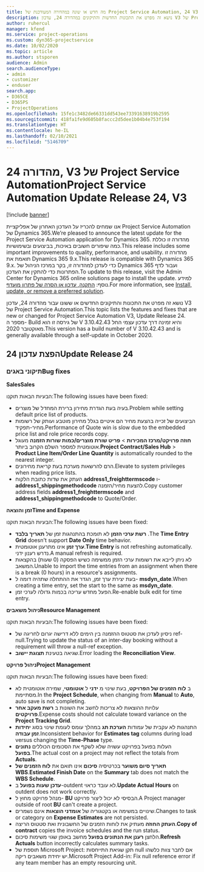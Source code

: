```yaml
---
title: מה חדש או שונה במהדורה המעודכנת של Project Service Automation, 24 V3
description: נושא זה מפרט את התכונות החדשות והתיקונים במהדורה 24, עדכון V3 של Project Service Automation.
author: ruhercul
manager: kfend
ms.service: project-operations
ms.custom: dyn365-projectservice
ms.date: 10/02/2020
ms.topic: article
ms.author: stsporen
audience: Admin
search.audienceType:
- admin
- customizer
- enduser
search.app:
- D365CE
- D365PS
- ProjectOperations
ms.openlocfilehash: 15fe1c3482de66331dd543ee73391638919b2595
ms.sourcegitcommit: 418fa1fe9d605b8faccc2d5dee1b04b4e753f194
ms.translationtype: HT
ms.contentlocale: he-IL
ms.lasthandoff: 02/10/2021
ms.locfileid: "5146709"
---
```

# <a name="project-service-automation-update-release-24-v3"></a><span data-ttu-id="a66d1-103">מהדורה 24, V3 של Project Service Automation</span><span class="sxs-lookup"><span data-stu-id="a66d1-103">Project Service Automation Update Release 24, V3</span></span>

[!include [banner](../includes/psa-now-project-operations.md)]

<span data-ttu-id="a66d1-104">אנו שמחים להכריז על העדכון האחרון של אפליקציית Project Service Automation של Dynamics 365.</span><span class="sxs-lookup"><span data-stu-id="a66d1-104">We’re pleased to announce the latest update for the Project Service Automation application for Dynamics 365.</span></span> <span data-ttu-id="a66d1-105">מהדורה זו כוללת כמה שיפורים חשובים באיכות, בביצועים ובשימושיות.</span><span class="sxs-lookup"><span data-stu-id="a66d1-105">This release includes some important improvements to quality, performance, and usability.</span></span> <span data-ttu-id="a66d1-106">מהדורה זו תואמת את Dynamics 365 9.x.</span><span class="sxs-lookup"><span data-stu-id="a66d1-106">This release is compatible with Dynamics 365 9.x.</span></span> <span data-ttu-id="a66d1-107">כדי לעדכן למהדורה זו, בקר במרכז הניהול של Dynamics 365 ועבור לדף הפתרונות כדי להתקין את העדכון.</span><span class="sxs-lookup"><span data-stu-id="a66d1-107">To update to this release, visit the Admin Center for Dynamics 365 online solutions page to install the update.</span></span> <span data-ttu-id="a66d1-108">למידע נוסף: [התקנה, עדכון או הסרה של פתרון מועדף](https://docs.microsoft.com/power-platform/admin/install-remove-preferred-solution).</span><span class="sxs-lookup"><span data-stu-id="a66d1-108">For more information, see [Install, update, or remove a preferred solution](https://docs.microsoft.com/power-platform/admin/install-remove-preferred-solution).</span></span>

<span data-ttu-id="a66d1-109">נושא זה מפרט את התכונות והתיקונים החדשים או ששונו עבור מהדורה 24, עדכון V3 של Project Service Automation.</span><span class="sxs-lookup"><span data-stu-id="a66d1-109">This topic lists the features and fixes that are new or changed for Project Service Automation V3, Update Release 24.</span></span> <span data-ttu-id="a66d1-110">מספר ה- Build של גירסה זו הוא V 3.10.42.43 והיא זמינה דרך עדכון עצמי החל מאוקטובר 2020.</span><span class="sxs-lookup"><span data-stu-id="a66d1-110">This version has a build number of V 3.10.42.43 and is generally available through a self-update in October 2020.</span></span>

## <a name="update-release-24"></a><span data-ttu-id="a66d1-111">הפצת עדכון 24</span><span class="sxs-lookup"><span data-stu-id="a66d1-111">Update Release 24</span></span>

### <a name="bug-fixes"></a><span data-ttu-id="a66d1-112">תיקוני באגים</span><span class="sxs-lookup"><span data-stu-id="a66d1-112">Bug fixes</span></span>

<span data-ttu-id="a66d1-113">**Sales**</span><span class="sxs-lookup"><span data-stu-id="a66d1-113">**Sales**</span></span>

<span data-ttu-id="a66d1-114">הבעיות הבאות תוקנו:</span><span class="sxs-lookup"><span data-stu-id="a66d1-114">The following issues have been fixed:</span></span>

- <span data-ttu-id="a66d1-115">בעיה בעת הגדרת מחירון ברירת המחדל של מוצרים.</span><span class="sxs-lookup"><span data-stu-id="a66d1-115">Problem while setting default price list of products.</span></span>
- <span data-ttu-id="a66d1-116">הביצועים של זכייה בהצעת מחיר הם איטיים בגלל מחירון מוטבע ועותק של רשומות מחיר-תפקיד‬.</span><span class="sxs-lookup"><span data-stu-id="a66d1-116">Performance of Quote win is slow due to the embedded price list and role price records copy.</span></span>
- <span data-ttu-id="a66d1-117">**חוזה פרויקט/מרכז המכירות** > **פריט שורת מוצרים/כמות שורות הזמנה** מעוגל אוטומטית למספר השלם הקרוב ביותר.</span><span class="sxs-lookup"><span data-stu-id="a66d1-117">**Project Contract/Sales Hub** > **Product Line Item/Order Line Quantity** is automatically rounded to the nearest integer.</span></span>
- <span data-ttu-id="a66d1-118">הרם להרשאות מערכת בעת קריאת מחירונים.</span><span class="sxs-lookup"><span data-stu-id="a66d1-118">Elevate to system privileges when reading price lists.</span></span>
- <span data-ttu-id="a66d1-119">העתק את שדות כתובת הלקוח **address1_freighttermscode** ו- **address1_shippingmethodcode** להצעת מחיר/הזמנה.</span><span class="sxs-lookup"><span data-stu-id="a66d1-119">Copy customer address fields **address1_freighttermscode** and **address1_shippingmethodcode** to Quote/Order.</span></span> 


<span data-ttu-id="a66d1-120">**זמן והוצאה**</span><span class="sxs-lookup"><span data-stu-id="a66d1-120">**Time and Expense**</span></span>

<span data-ttu-id="a66d1-121">הבעיות הבאות תוקנו:</span><span class="sxs-lookup"><span data-stu-id="a66d1-121">The following issues have been fixed:</span></span>

- <span data-ttu-id="a66d1-122">**רשת ערכי הזמן** לא תומכת בהתנהגות זמן של **תאריך בלבד** .</span><span class="sxs-lookup"><span data-stu-id="a66d1-122">The **Time Entry Grid** doesn't support **Date Only** time behavior.</span></span>
- <span data-ttu-id="a66d1-123">**ערך זמן** אינו מתרענן אוטומטית.</span><span class="sxs-lookup"><span data-stu-id="a66d1-123">**Time Entry** is not refreshing automatically.</span></span> <span data-ttu-id="a66d1-124">נדרש רענון ידני.</span><span class="sxs-lookup"><span data-stu-id="a66d1-124">A manual refresh is required.</span></span>
- <span data-ttu-id="a66d1-125">לא ניתן לייבא את רשומות ערכי הזמן ממשימה כשיש הפסקה (0 שעות) בהקצאות המשאב.</span><span class="sxs-lookup"><span data-stu-id="a66d1-125">Unable to import the time entries from an assignment when there is a break (0 hours) in a resource's assignments.</span></span>
- <span data-ttu-id="a66d1-126">בעת יצירת ערך זמן, הגדר את ההתחלה שתהיה דומה ל- **msdyn_date**.</span><span class="sxs-lookup"><span data-stu-id="a66d1-126">When creating a time entry, set the start to the same as **msdyn_date**.</span></span>
- <span data-ttu-id="a66d1-127">הפעל מחדש עריכה בכמות גדולה לערכי זמן.</span><span class="sxs-lookup"><span data-stu-id="a66d1-127">Re-enable bulk edit for time entry.</span></span>

<span data-ttu-id="a66d1-128">**ניהול משאבים**</span><span class="sxs-lookup"><span data-stu-id="a66d1-128">**Resource Management**</span></span>

<span data-ttu-id="a66d1-129">הבעיות הבאות תוקנו:</span><span class="sxs-lookup"><span data-stu-id="a66d1-129">The following issues have been fixed:</span></span>

- <span data-ttu-id="a66d1-130">ניסיון לעדכן את סטטוס ההזמנה בין הימים ללא דרישה יגרום לחריגה של ref-null.</span><span class="sxs-lookup"><span data-stu-id="a66d1-130">Trying to update the status of an inter-day booking without a requirement will throw a null-ref exception.</span></span>
- <span data-ttu-id="a66d1-131">שגיאה בטעינת **תצוגת יישוב**.</span><span class="sxs-lookup"><span data-stu-id="a66d1-131">Error loading the **Reconciliation View**.</span></span>


<span data-ttu-id="a66d1-132">**ניהול פרויקט**</span><span class="sxs-lookup"><span data-stu-id="a66d1-132">**Project Management**</span></span>

<span data-ttu-id="a66d1-133">הבעיות הבאות תוקנו:</span><span class="sxs-lookup"><span data-stu-id="a66d1-133">The following issues have been fixed:</span></span>

- <span data-ttu-id="a66d1-134">ב **לוח הזמנים של הפרויקט**, בעת שינוי מ **ידני** ל **אוטומטי**, שמירה אוטומטית לא מסתיימת.</span><span class="sxs-lookup"><span data-stu-id="a66d1-134">In the **Project Schedule**, when changing from **Manual** to **Auto**, auto save is not completing.</span></span>
- <span data-ttu-id="a66d1-135">עלויות ההוצאות לא צריכות לחשב את השונות ב **רשת מעקב אחר פרויקטים**.</span><span class="sxs-lookup"><span data-stu-id="a66d1-135">Expense costs should not calculate toward variance on the **Project Tracking Grid**.</span></span>
- <span data-ttu-id="a66d1-136">התנהגות לא עקבית של עמודות **הערכת תג** במהלך עומס לעומת שינוי בסוג **יחידות זמן עבודה**.</span><span class="sxs-lookup"><span data-stu-id="a66d1-136">Inconsistent behavior for **Estimates tag** columns during load versus changing the **Time-Phase** type.</span></span>
- <span data-ttu-id="a66d1-137">העלות בפועל בפרויקט עשויה שלא לשקף את הסכומים הכוללים **נתונים בפועל**.</span><span class="sxs-lookup"><span data-stu-id="a66d1-137">The actual cost on a project may not reflect the totals from **Actuals**.</span></span>
- <span data-ttu-id="a66d1-138">**תאריך סיום משוער** בכרטיסיה **סיכום** אינו תואם את **לוח הזמנים של WBS**.</span><span class="sxs-lookup"><span data-stu-id="a66d1-138">**Estimated Finish Date** on the **Summary** tab does not match the **WBS Schedule**.</span></span>
- <span data-ttu-id="a66d1-139">**עדכן שעות בפועל** ב-outdent לא עובד כראוי.</span><span class="sxs-lookup"><span data-stu-id="a66d1-139">**Update Actual Hours** on outdent does not work correctly.</span></span>
- <span data-ttu-id="a66d1-140">מנהל פרויקט מחוץ ל- **BU** הבסיסי לא יכול ליצור פרויקט.</span><span class="sxs-lookup"><span data-stu-id="a66d1-140">A Project manager outside of root **BU** can't create a project.</span></span>
- <span data-ttu-id="a66d1-141">שינויים במשימה או בקטגוריה של **אומדני הוצאות** אינם נשמרים.</span><span class="sxs-lookup"><span data-stu-id="a66d1-141">Changes to task or category on **Expense Estimates** are not persisted.</span></span>
- <span data-ttu-id="a66d1-142">**העתק החוזה** מעתיק את לוחות הזמנים של החשבונית ואת סטטוס הריצה.</span><span class="sxs-lookup"><span data-stu-id="a66d1-142">**Copy of contract** copies the invoice schedules and the run status.</span></span>
- <span data-ttu-id="a66d1-143">הלחצן **רענן את הנתונים בפועל** מחשב באופן שגוי משימות סיכום.</span><span class="sxs-lookup"><span data-stu-id="a66d1-143">**Refresh Actuals** button incorrectly calculates summary tasks.</span></span>
- <span data-ttu-id="a66d1-144">תוספת של Microsoft Project: תקן שגיאת התייחסות null אם לחבר צוות כלשהו יש יחידת משאבים ריקה.</span><span class="sxs-lookup"><span data-stu-id="a66d1-144">Microsoft Project Add-in: Fix null reference error if any team member has an empty resourcing unit.</span></span>

